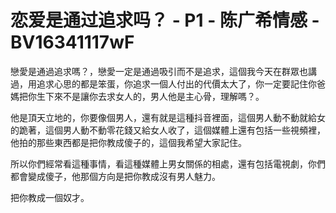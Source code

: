 # 恋爱是通过追求吗？ - P1 - 陈广希情感 - BV16341117wF

戀愛是通過追求嗎？，戀愛一定是通過吸引而不是追求，這個我今天在群眾也講過，用追求心思的都是笨蛋，你追求一個人付出的代價太大了，你一定要記住你爸媽把你生下來不是讓你去求女人的，男人他是主心骨，理解嗎？。

他是頂天立地的，你要像個男人，還有就是這種抖音裡面，這個男人動不動就給女的跪著，這個男人動不動零花錢又給女人收了，這個媒體上還有包括一些視頻裡，他拍的那些東西都是把你教成傻子的，這個我希望大家記住。

所以你們經常看這種事情，看這種媒體上男女關係的相處，還有包括電視劇，你們都會變成傻子，他那個方向是把你教成沒有男人魅力。

把你教成一個奴才。
